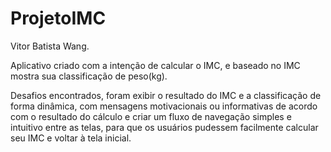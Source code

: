 # ProjetoIMC
Vitor Batista Wang.

Aplicativo criado com a intenção de calcular o IMC, e baseado no IMC mostra sua classificação de peso(kg).

Desafios encontrados, foram exibir o resultado do IMC e a classificação de forma dinâmica, com mensagens motivacionais ou informativas de acordo com o resultado do cálculo e criar um fluxo de navegação simples e intuitivo entre as telas, para que os usuários pudessem facilmente calcular seu IMC e voltar à tela inicial.
